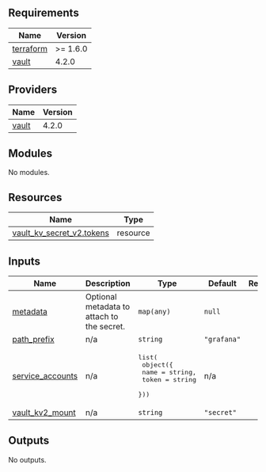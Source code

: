 <!-- BEGIN_TF_DOCS -->
## Requirements

| Name | Version |
|------|---------|
| <a name="requirement_terraform"></a> [terraform](#requirement\_terraform) | >= 1.6.0 |
| <a name="requirement_vault"></a> [vault](#requirement\_vault) | 4.2.0 |

## Providers

| Name | Version |
|------|---------|
| <a name="provider_vault"></a> [vault](#provider\_vault) | 4.2.0 |

## Modules

No modules.

## Resources

| Name | Type |
|------|------|
| [vault_kv_secret_v2.tokens](https://registry.terraform.io/providers/hashicorp/vault/4.2.0/docs/resources/kv_secret_v2) | resource |

## Inputs

| Name | Description | Type | Default | Required |
|------|-------------|------|---------|:--------:|
| <a name="input_metadata"></a> [metadata](#input\_metadata) | Optional metadata to attach to the secret. | `map(any)` | `null` | no |
| <a name="input_path_prefix"></a> [path\_prefix](#input\_path\_prefix) | n/a | `string` | `"grafana"` | no |
| <a name="input_service_accounts"></a> [service\_accounts](#input\_service\_accounts) | n/a | <pre>list(<br>    object({<br>      name  = string,<br>      token = string<br>  }))</pre> | n/a | yes |
| <a name="input_vault_kv2_mount"></a> [vault\_kv2\_mount](#input\_vault\_kv2\_mount) | n/a | `string` | `"secret"` | no |

## Outputs

No outputs.
<!-- END_TF_DOCS -->